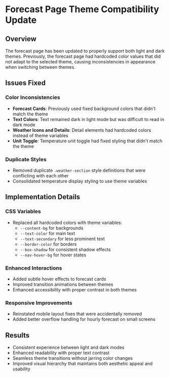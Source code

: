 # Forecast Page Theme Compatibility Update

## Overview
The forecast page has been updated to properly support both light and dark themes. Previously, the forecast page had hardcoded color values that did not adapt to the selected theme, causing inconsistencies in appearance when switching between themes.

## Issues Fixed

### Color Inconsistencies
- **Forecast Cards**: Previously used fixed background colors that didn't match the theme
- **Text Colors**: Text remained dark in light mode but was difficult to read in dark mode
- **Weather Icons and Details**: Detail elements had hardcoded colors instead of theme variables
- **Unit Toggle**: Temperature unit toggle had fixed styling that didn't match the theme

### Duplicate Styles
- Removed duplicate `.weather-section` style definitions that were conflicting with each other
- Consolidated temperature display styling to use theme variables

## Implementation Details

### CSS Variables
- Replaced all hardcoded colors with theme variables:
  - `--content-bg` for backgrounds
  - `--text-color` for main text
  - `--text-secondary` for less prominent text
  - `--border-color` for borders
  - `--box-shadow` for consistent shadow effects
  - `--nav-hover-bg` for hover states

### Enhanced Interactions
- Added subtle hover effects to forecast cards
- Improved transition animations between themes
- Enhanced accessibility with proper contrast in both themes

### Responsive Improvements
- Reinstated mobile layout fixes that were accidentally removed
- Added better overflow handling for hourly forecast on small screens

## Results
- Consistent experience between light and dark modes
- Enhanced readability with proper text contrast
- Seamless theme transitions without jarring color changes
- Improved visual hierarchy that maintains both aesthetic appeal and usability 